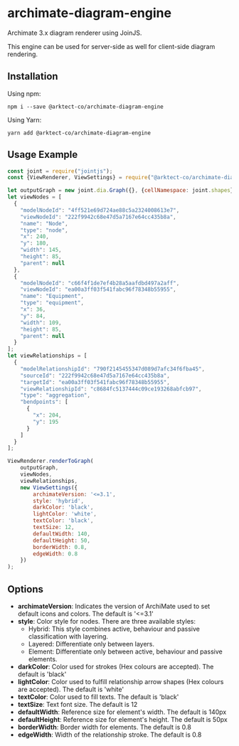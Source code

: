 # archimate-diagram-engine

Archimate 3.x diagram renderer using JoinJS.

This engine can be used for server-side as well for client-side diagram rendering.

## Installation

Using npm:

``
npm i --save @arktect-co/archimate-diagram-engine
``

Using Yarn:

``
yarn add @arktect-co/archimate-diagram-engine
``

## Usage Example

```js
const joint = require("jointjs");
const {ViewRenderer, ViewSettings} = require("@arktect-co/archimate-diagram-engine");

let outputGraph = new joint.dia.Graph({}, {cellNamespace: joint.shapes});
let viewNodes = [
  {
    "modelNodeId": "4ff521e69d724ae88c5a2324008613e7",
    "viewNodeId": "222f9942c68e47d5a7167e64cc435b8a",
    "name": "Node",
    "type": "node",
    "x": 240,
    "y": 180,
    "width": 145,
    "height": 85,
    "parent": null
  },
  {
    "modelNodeId": "c66f4f1de7ef4b28a5aafdbd497a2aff",
    "viewNodeId": "ea00a3ff03f541fabc96f78348b55955",
    "name": "Equipment",
    "type": "equipment",
    "x": 36,
    "y": 84,
    "width": 109,
    "height": 85,
    "parent": null
  }
];
let viewRelationships = [
  {
    "modelRelationshipId": "790f2145455347d089d7afc34f6fba45",
    "sourceId": "222f9942c68e47d5a7167e64cc435b8a",
    "targetId": "ea00a3ff03f541fabc96f78348b55955",
    "viewRelationshipId": "c8684fc5137444c09ce193268abfcb97",
    "type": "aggregation",
    "bendpoints": [
      {
        "x": 204,
        "y": 195
      }
    ]
  }
];

ViewRenderer.renderToGraph(
    outputGraph,
    viewNodes,
    viewRelationships,
    new ViewSettings({
        archimateVersion: '<=3.1',
        style: 'hybrid',
        darkColor: 'black',
        lightColor: 'white',
        textColor: 'black',
        textSize: 12,
        defaultWidth: 140,
        defaultHeight: 50,
        borderWidth: 0.8,
        edgeWidth: 0.8
    })
);
```

## Options

* **archimateVersion**: Indicates the version of ArchiMate used to set default icons and colors. The default is '<=3.1'
* **style**: Color style for nodes. There are three available styles:
    * Hybrid: This style combines active, behaviour and passive classification with layering.
    * Layered: Differentiate only between layers.
    * Element: Differentiate only between active, behaviour and passive elements.
* **darkColor**: Color used for strokes (Hex colours are accepted). The default is 'black'
* **lightColor**: Color used to fulfill relationship arrow shapes (Hex colours are accepted). The default is 'white'
* **textColor**: Color used to fill texts. The default is 'black'
* **textSize**: Text font size. The default is 12
* **defaultWidth**: Reference size for element's width. The default is 140px
* **defaultHeight**: Reference size for element's height. The default is 50px
* **borderWidth**: Border width for elements. The default is 0.8
* **edgeWidth**: Width of the relationship stroke. The default is 0.8
